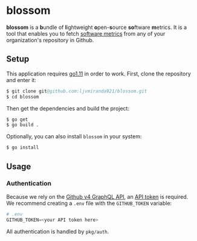 # blossom

**blossom** is a **b**undle of **l**ightweight **o**pen-**s**ource **so**ftware **m**etrics. 
It is a tool that enables you to fetch [software metrics](https://opensource.guide/metrics/) 
from any of your organization's repository in Github.

## Setup

This application requires [go1.11](https://golang.org/doc/go1.11) in order to
work. First, clone the repository and enter it: 

```s
$ git clone git@github.com:ljvmiranda921/blossom.git
$ cd blossom
```

Then get the dependencies and build the project:

```s
$ go get
$ go build .
```

Optionally, you can also install `blossom` in your system:

```s
$ go install
```

## Usage

### Authentication

Because we rely on the [Github v4 GraphQL
API](https://developer.github.com/v4/), an [API
token](https://github.blog/2013-05-16-personal-api-tokens/) is required. We
recommend creating a `.env` file with the `GITHUB_TOKEN` variable:

```s
# .env
GITHUB_TOKEN=<your API token here>
```

All authentication is handled by `pkg/auth`.



